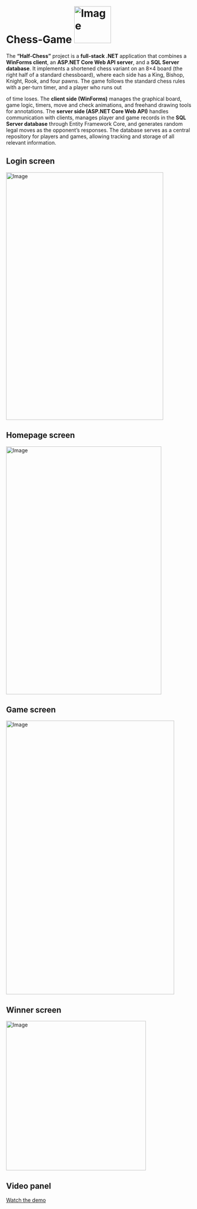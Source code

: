 # Chess-Game <img width="100" height="100" alt="Image" src="https://github.com/user-attachments/assets/5b76b72e-c546-40e7-a10f-f13369219dfb" />


The **“Half-Chess”** project is a **full-stack .NET** application that combines a **WinForms client**, an **ASP.NET Core Web API server**, and a **SQL Server database**. It implements a shortened chess variant on an 8×4 board (the right half of a standard chessboard), where each side has a King, Bishop, Knight, Rook, and four pawns. The game follows the standard chess rules with a per-turn timer, and a player who runs out 

of time loses. The **client side (WinForms)** manages the graphical board, game logic, timers, move and check animations, and freehand drawing tools for annotations. The **server side (ASP.NET Core Web API)** handles communication with clients, manages player and game records in the **SQL Server database** through Entity Framework Core, and generates random legal moves as the opponent’s responses. The database serves as a central repository for players and games, allowing tracking and storage of all relevant information.




## Login screen
<img width="427" height="671" alt="Image" src="https://github.com/user-attachments/assets/5a48a4f1-3840-4915-ae75-ba30e4e4e9c5" />

## Homepage screen
<img width="422" height="672" alt="Image" src="https://github.com/user-attachments/assets/8026de99-4c30-43d6-808e-5a6d36e823dd" />

## Game screen
<img width="457" height="742" alt="Image" src="https://github.com/user-attachments/assets/51b98134-af31-44bc-9b0d-574f58cdf182" />

## Winner screen
<img width="380" height="405" alt="Image" src="https://github.com/user-attachments/assets/502a9521-17cd-4414-a8f7-5add34a25701" />

## Video panel
[Watch the demo](https://drive.google.com/file/d/1mQcfLdVq1upDM6GStftOeHL7DVMN-2jT/view?usp=drive_link)
